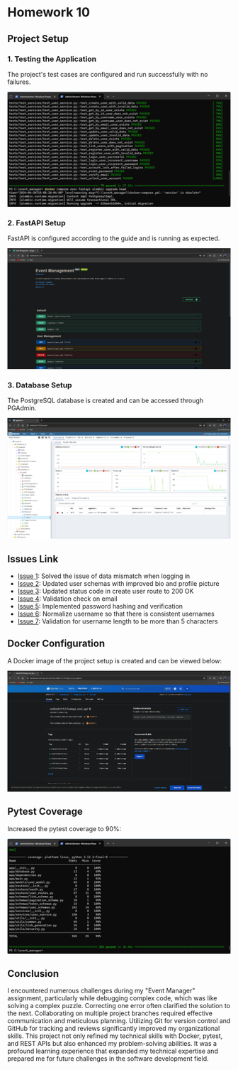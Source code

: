 # Homework 10

## Project Setup

### 1. Testing the Application

The project's test cases are configured and run successfully with no failures.

![Setup](images/setup.png)

### 2. FastAPI Setup

FastAPI is configured according to the guide and is running as expected.

![FastAPI](images/fastapi.png)

### 3. Database Setup

The PostgreSQL database is created and can be accessed through PGAdmin.

![Database](images/db.png)

## Issues Link

- [Issue 1](https://github.com/NidhishVyas/event_manager/pull/1): Solved the issue of data mismatch when logging in
- [Issue 2](https://github.com/NidhishVyas/event_manager/pull/2): Updated user schemas with improved bio and profile picture
- [Issue 3](https://github.com/NidhishVyas/event_manager/pull/3): Updated status code in create user route to 200 OK
- [Issue 4](https://github.com/NidhishVyas/event_manager/pull/4): Validation check on email
- [Issue 5](https://github.com/NidhishVyas/event_manager/pull/5): Implemented password hashing and verification
- [Issue 6](https://github.com/NidhishVyas/event_manager/pull/6): Normalize username so that there is consistent usernames
- [Issue 7](https://github.com/NidhishVyas/event_manager/pull/7): Validation for username length to be more than 5 characters

## Docker Configuration

A Docker image of the project setup is created and can be viewed below:

![Docker](images/docker.png)

## Pytest Coverage

Increased the pytest coverage to 90%:

![Coverage](images/coverage.png)

## Conclusion

I encountered numerous challenges during my "Event Manager" assignment, particularly while debugging complex code, which was like solving a complex puzzle. Correcting one error often clarified the solution to the next. Collaborating on multiple project branches required effective communication and meticulous planning. Utilizing Git for version control and GitHub for tracking and reviews significantly improved my organizational skills. This project not only refined my technical skills with Docker, pytest, and REST APIs but also enhanced my problem-solving abilities. It was a profound learning experience that expanded my technical expertise and prepared me for future challenges in the software development field.
